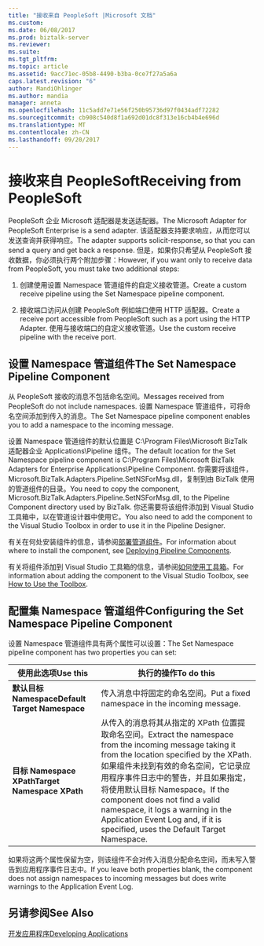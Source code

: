 ```yaml
---
title: "接收来自 PeopleSoft |Microsoft 文档"
ms.custom: 
ms.date: 06/08/2017
ms.prod: biztalk-server
ms.reviewer: 
ms.suite: 
ms.tgt_pltfrm: 
ms.topic: article
ms.assetid: 9acc71ec-05b8-4490-b3ba-0ce7f27a5a6a
caps.latest.revision: "6"
author: MandiOhlinger
ms.author: mandia
manager: anneta
ms.openlocfilehash: 11c5add7e71e56f250b95736d97f0434adf72282
ms.sourcegitcommit: cb908c540d8f1a692d01dc8f313e16cb4b4e696d
ms.translationtype: MT
ms.contentlocale: zh-CN
ms.lasthandoff: 09/20/2017
---
```

# <a name="receiving-from-peoplesoft"></a><span data-ttu-id="a62e4-102">接收来自 PeopleSoft</span><span class="sxs-lookup"><span data-stu-id="a62e4-102">Receiving from PeopleSoft</span></span>
<span data-ttu-id="a62e4-103">PeopleSoft 企业 Microsoft 适配器是发送适配器。</span><span class="sxs-lookup"><span data-stu-id="a62e4-103">The Microsoft Adapter for PeopleSoft Enterprise is a send adapter.</span></span> <span data-ttu-id="a62e4-104">该适配器支持要求响应，从而您可以发送查询并获得响应。</span><span class="sxs-lookup"><span data-stu-id="a62e4-104">The adapter supports solicit-response, so that you can send a query and get back a response.</span></span> <span data-ttu-id="a62e4-105">但是，如果你只希望从 PeopleSoft 接收数据，你必须执行两个附加步骤：</span><span class="sxs-lookup"><span data-stu-id="a62e4-105">However, if you want only to receive data from PeopleSoft, you must take two additional steps:</span></span>  
  
1.  <span data-ttu-id="a62e4-106">创建使用设置 Namespace 管道组件的自定义接收管道。</span><span class="sxs-lookup"><span data-stu-id="a62e4-106">Create a custom receive pipeline using the Set Namespace pipeline component.</span></span>  
  
2.  <span data-ttu-id="a62e4-107">接收端口访问从创建 PeopleSoft 例如端口使用 HTTP 适配器。</span><span class="sxs-lookup"><span data-stu-id="a62e4-107">Create a receive port accessible from PeopleSoft such as a port using the HTTP Adapter.</span></span> <span data-ttu-id="a62e4-108">使用与接收端口的自定义接收管道。</span><span class="sxs-lookup"><span data-stu-id="a62e4-108">Use the custom receive pipeline with the receive port.</span></span>  
  
## <a name="the-set-namespace-pipeline-component"></a><span data-ttu-id="a62e4-109">设置 Namespace 管道组件</span><span class="sxs-lookup"><span data-stu-id="a62e4-109">The Set Namespace Pipeline Component</span></span>  
 <span data-ttu-id="a62e4-110">从 PeopleSoft 接收的消息不包括命名空间。</span><span class="sxs-lookup"><span data-stu-id="a62e4-110">Messages received from PeopleSoft do not include namespaces.</span></span> <span data-ttu-id="a62e4-111">设置 Namespace 管道组件，可将命名空间添加到传入的消息。</span><span class="sxs-lookup"><span data-stu-id="a62e4-111">The Set Namespace pipeline component enables you to add a namespace to the incoming message.</span></span>  
  
 <span data-ttu-id="a62e4-112">设置 Namespace 管道组件的默认位置是 C:\Program Files\Microsoft BizTalk 适配器企业 Applications\Pipeline 组件。</span><span class="sxs-lookup"><span data-stu-id="a62e4-112">The default location for the Set Namespace pipeline component is C:\Program Files\Microsoft BizTalk Adapters for Enterprise Applications\Pipeline Component.</span></span> <span data-ttu-id="a62e4-113">你需要将该组件，Microsoft.BizTalk.Adapters.Pipeline.SetNSForMsg.dll，复制到由 BizTalk 使用的管道组件的目录。</span><span class="sxs-lookup"><span data-stu-id="a62e4-113">You need to copy the component, Microsoft.BizTalk.Adapters.Pipeline.SetNSForMsg.dll, to the Pipeline Component directory used by BizTalk.</span></span> <span data-ttu-id="a62e4-114">你还需要将该组件添加到 Visual Studio 工具箱中，以在管道设计器中使用它。</span><span class="sxs-lookup"><span data-stu-id="a62e4-114">You also need to add the component to the Visual Studio Toolbox in order to use it in the Pipeline Designer.</span></span>  
  
 <span data-ttu-id="a62e4-115">有关在何处安装组件的信息，请参阅[部署管道组件](../core/deploying-pipeline-components.md)。</span><span class="sxs-lookup"><span data-stu-id="a62e4-115">For information about where to install the component, see [Deploying Pipeline Components](../core/deploying-pipeline-components.md).</span></span>  
  
 <span data-ttu-id="a62e4-116">有关将组件添加到 Visual Studio 工具箱的信息，请参阅[如何使用工具箱](../core/how-to-use-the-toolbox.md)。</span><span class="sxs-lookup"><span data-stu-id="a62e4-116">For information about adding the component to the Visual Studio Toolbox, see [How to Use the Toolbox](../core/how-to-use-the-toolbox.md).</span></span>  
  
## <a name="configuring-the-set-namespace-pipeline-component"></a><span data-ttu-id="a62e4-117">配置集 Namespace 管道组件</span><span class="sxs-lookup"><span data-stu-id="a62e4-117">Configuring the Set Namespace Pipeline Component</span></span>  
 <span data-ttu-id="a62e4-118">设置 Namespace 管道组件具有两个属性可以设置：</span><span class="sxs-lookup"><span data-stu-id="a62e4-118">The Set Namespace pipeline component has two properties you can set:</span></span>  
  
|<span data-ttu-id="a62e4-119">使用此选项</span><span class="sxs-lookup"><span data-stu-id="a62e4-119">Use this</span></span>|<span data-ttu-id="a62e4-120">执行的操作</span><span class="sxs-lookup"><span data-stu-id="a62e4-120">To do this</span></span>|  
|--------------|----------------|  
|<span data-ttu-id="a62e4-121">**默认目标 Namespace**</span><span class="sxs-lookup"><span data-stu-id="a62e4-121">**Default Target Namespace**</span></span>|<span data-ttu-id="a62e4-122">传入消息中将固定的命名空间。</span><span class="sxs-lookup"><span data-stu-id="a62e4-122">Put a fixed namespace in the incoming message.</span></span>|  
|<span data-ttu-id="a62e4-123">**目标 Namespace XPath**</span><span class="sxs-lookup"><span data-stu-id="a62e4-123">**Target Namespace XPath**</span></span>|<span data-ttu-id="a62e4-124">从传入的消息将其从指定的 XPath 位置提取命名空间。</span><span class="sxs-lookup"><span data-stu-id="a62e4-124">Extract the namespace from the incoming message taking it from the location specified by the XPath.</span></span> <span data-ttu-id="a62e4-125">如果组件未找到有效的命名空间，它记录应用程序事件日志中的警告，并且如果指定，将使用默认目标 Namespace。</span><span class="sxs-lookup"><span data-stu-id="a62e4-125">If the component does not find a valid namespace, it logs a warning in the Application Event Log and, if it is specified, uses the Default Target Namespace.</span></span>|  
  
 <span data-ttu-id="a62e4-126">如果将这两个属性保留为空，则该组件不会对传入消息分配命名空间，而未写入警告到应用程序事件日志中。</span><span class="sxs-lookup"><span data-stu-id="a62e4-126">If you leave both properties blank, the component does not assign namespaces to incoming messages but does write warnings to the Application Event Log.</span></span>  
  
## <a name="see-also"></a><span data-ttu-id="a62e4-127">另请参阅</span><span class="sxs-lookup"><span data-stu-id="a62e4-127">See Also</span></span>  
 [<span data-ttu-id="a62e4-128">开发应用程序</span><span class="sxs-lookup"><span data-stu-id="a62e4-128">Developing Applications</span></span>](../core/developing-applications4.md)